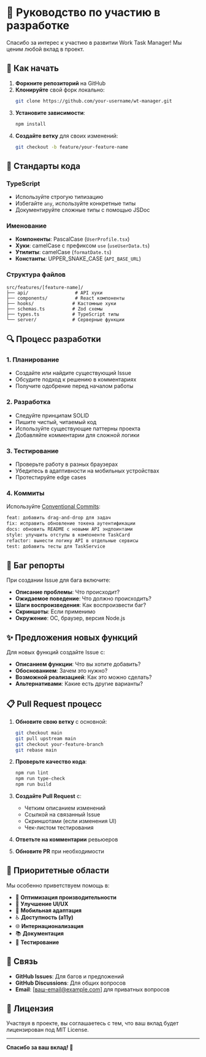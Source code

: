 # 🤝 Руководство по участию в разработке

Спасибо за интерес к участию в развитии Work Task Manager! Мы ценим любой вклад в проект.

## 🚀 Как начать

1. **Форкните репозиторий** на GitHub
2. **Клонируйте** свой форк локально:
   ```bash
   git clone https://github.com/your-username/wt-manager.git
   ```
3. **Установите зависимости**:
   ```bash
   npm install
   ```
4. **Создайте ветку** для своих изменений:
   ```bash
   git checkout -b feature/your-feature-name
   ```

## 📝 Стандарты кода

### TypeScript
- Используйте строгую типизацию
- Избегайте `any`, используйте конкретные типы
- Документируйте сложные типы с помощью JSDoc

### Именование
- **Компоненты**: PascalCase (`UserProfile.tsx`)
- **Хуки**: camelCase с префиксом `use` (`useUserData.ts`)
- **Утилиты**: camelCase (`formatDate.ts`)
- **Константы**: UPPER_SNAKE_CASE (`API_BASE_URL`)

### Структура файлов
```
src/features/[feature-name]/
├── api/                 # API хуки
├── components/          # React компоненты
├── hooks/              # Кастомные хуки
├── schemas.ts          # Zod схемы
├── types.ts            # TypeScript типы
└── server/             # Серверные функции
```

## 🔍 Процесс разработки

### 1. Планирование
- Создайте или найдите существующий Issue
- Обсудите подход к решению в комментариях
- Получите одобрение перед началом работы

### 2. Разработка
- Следуйте принципам SOLID
- Пишите чистый, читаемый код
- Используйте существующие паттерны проекта
- Добавляйте комментарии для сложной логики

### 3. Тестирование
- Проверьте работу в разных браузерах
- Убедитесь в адаптивности на мобильных устройствах
- Протестируйте edge cases

### 4. Коммиты
Используйте [Conventional Commits](https://www.conventionalcommits.org/):

```bash
feat: добавить drag-and-drop для задач
fix: исправить обновление токена аутентификации  
docs: обновить README с новыми API эндпоинтами
style: улучшить отступы в компоненте TaskCard
refactor: вынести логику API в отдельные сервисы
test: добавить тесты для TaskService
```

## 🐛 Баг репорты

При создании Issue для бага включите:

- **Описание проблемы**: Что происходит?
- **Ожидаемое поведение**: Что должно происходить?
- **Шаги воспроизведения**: Как воспроизвести баг?
- **Скриншоты**: Если применимо
- **Окружение**: ОС, браузер, версия Node.js

## ✨ Предложения новых функций

Для новых функций создайте Issue с:

- **Описанием функции**: Что вы хотите добавить?
- **Обоснованием**: Зачем это нужно?
- **Возможной реализацией**: Как это можно сделать?
- **Альтернативами**: Какие есть другие варианты?

## 📋 Pull Request процесс

1. **Обновите свою ветку** с основной:
   ```bash
   git checkout main
   git pull upstream main
   git checkout your-feature-branch
   git rebase main
   ```

2. **Проверьте качество кода**:
   ```bash
   npm run lint
   npm run type-check
   npm run build
   ```

3. **Создайте Pull Request** с:
   - Четким описанием изменений
   - Ссылкой на связанный Issue
   - Скриншотами (если изменения UI)
   - Чек-листом тестирования

4. **Ответьте на комментарии** ревьюеров
5. **Обновите PR** при необходимости

## 🎯 Приоритетные области

Мы особенно приветствуем помощь в:

- 🔧 **Оптимизация производительности**
- 🎨 **Улучшение UI/UX**  
- 📱 **Мобильная адаптация**
- ♿ **Доступность (a11y)**
- 🌐 **Интернационализация**
- 📚 **Документация**
- 🧪 **Тестирование**

## 💬 Связь

- **GitHub Issues**: Для багов и предложений
- **GitHub Discussions**: Для общих вопросов
- **Email**: [ваш-email@example.com] для приватных вопросов

## 📄 Лицензия

Участвуя в проекте, вы соглашаетесь с тем, что ваш вклад будет лицензирован под MIT License.

---

**Спасибо за ваш вклад! 🙏** 